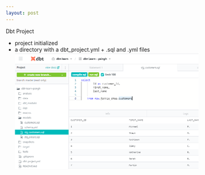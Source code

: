 ```yaml
---
layout: post
---
```



Dbt Project
- project initialized
- a directory with a dbt_project.yml + .sql and .yml files
![Picture example](images/dbt_project.png)